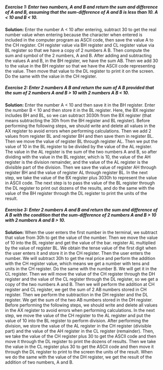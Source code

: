##### Exercise 1: Enter two numbers, A and B and return the sum and difference of A and B, assuming that the sum-difference of A and B is less than 10. A < 10 and B < 10.

**Solution:** Enter the number A < 10 after entering, subtract 30 to get the real number value when entering because the character when entered is included in the computer program as ASCII code, then save the value A to the CH register. CH register value via BH register and CL register value via BL register so that we have a copy of 2 numbers A B. Then compute the sum and symbol of the 2 numbers, A and B. After adding and subtracting the values A and B, in the BH register, we have the sum AB. Then we add 30 to the value in the BH register so that we have the ASCII code representing the value. Then move that value to the DL register to print it on the screen. Do the same with the value in the CH register.

##### Exercise 2: Enter 2 numbers A B and return the sum of A B provided that the sum of 2 numbers A and B > 10 with 2 numbers A B < 10.
**Solution:** Enter the number A < 10 and then save it in the BH register. Enter the number B < 10 and then store it in the BL register. Here, the BX register includes BH and BL, so we can subtract 3030h from the BX register (that means subtracting the 30h from the BH register and BL register). Before performing the following steps, we should write and delete all values in the AX register to avoid errors when performing calculations. Then we add 2 values from register BL and register BH and then save them in register BL. Then we move the value of register BL through register AL. Then we put the value of 10 in the BL register to be divided by the value of the AL register. The value in the AL register is the sum of the two numbers A and B, so after dividing with the value in the BL register, which is 10, the value of the AH register is the division remainder, and the value of the AL register is the divisible part of the division. Then we save the value of register AH through register BH and the value of register AL through register BL. In the next step, we take the value of the BX register plus 3030h to represent the value in ASCII code. The next step is to pass the value of the BL register through the DL register to print out dozens of the results, and do the same with the value of the BH register through the DL register to print the units of the result.

##### Exercise 3: Enter 2 numbers A and B and return the sum and difference of A B with the condition that the sum-difference of 2 numbers A and B > 10 with 2 numbers A and B > 10.
**Solution:** When the user enters the first number in the terminal, we subtract that value from 30h to get the value of the number. Then we move the value of 10 into the BL register and get the value of the bar. register AL multiplied by the value of register BL. We obtain the tense value of the first digit when the user enters it and store it in the CH register. Then the user enters the number. We will subtract 30h to get the real price and perform the addition with the CH register value, which means we get a number with tens and units in the CH register. Do the same with the number B. We will get it in the CL register. Then we will move the value of the CH register through the DH register and the value of the CL register through the DL register, so we get a copy of the two numbers A and B. Then we will perform the addition at CH register and CL register, we get the sum of 2 AB numbers stored in CH register. Then we perform the subtraction in the DH register and the DL register. We get the sum of the two AB numbers stored in the DH register. Before performing the following steps, we should write and delete all values in the AX register to avoid errors when performing calculations. In the next step, we move the value of the CH register to the AL register and put the value of 10 into the BL register to perform division. After performing the division, we store the value of the AL register in the CH register (divisible part) and the value of the AH register in the CL register (remainder). Then, we take the value of the CH register plus 30 to get the ASCII code and then move it through the DL register to print the dozens of results. Then we take the value in the CL register plus 30 to get the ASCII code and then move it through the DL register to print to the screen the units of the result. When we do the same with the value of the DH register, we get the result of the addition of two numbers, A and B.